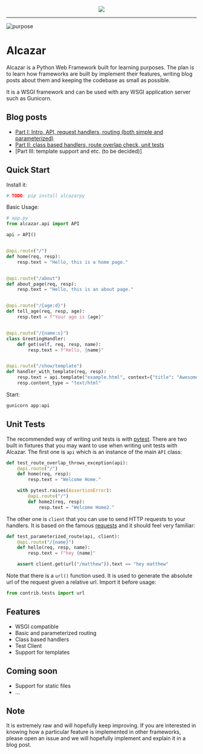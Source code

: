 <p align="center">
    <img src="https://github.com/rahmonov/alcazar/blob/master/alcazar.jpg">
</p>

---

![purpose](https://img.shields.io/badge/purpose-learning-green.svg)

# Alcazar

Alcazar is a Python Web Framework built for learning purposes. The plan is to learn how frameworks are built by implement their features,
writing blog posts about them and keeping the codebase as small as possible.

It is a WSGI framework and can be used with any WSGI application server such as Gunicorn.

## Blog posts

- [Part I: Intro, API, request handlers, routing (both simple and parameterized)](http://rahmonov.me/posts/write-python-framework-part-one/)
- [Part II: class based handlers, route overlap check, unit tests](http://rahmonov.me/posts/write-python-framework-part-two/)
- [Part III: template support and etc. (to be decided)]

## Quick Start

Install it:

```bash
# TODO: pip install alcazarpy
```

Basic Usage:

```python
# app.py
from alcazar.api import API

api = API()


@api.route("/")
def home(req, resp):
    resp.text = "Hello, this is a home page."


@api.route("/about")
def about_page(req, resp):
    resp.text = "Hello, this is an about page."


@api.route("/{age:d}")
def tell_age(req, resp, age):
    resp.text = f"Your age is {age}"


@api.route("/{name:s}")
class GreetingHandler:
    def get(self, req, resp, name):
        resp.text = f"Hello, {name}"


@api.route("/show/template")
def handler_with_template(req, resp):
    resp.text = api.template("example.html", context={"title": "Awesome Framework", "body": "welcome to the future!"})
    resp.content_type = "text/html"
```

Start:

```bash
gunicorn app:api
```

## Unit Tests

The recommended way of writing unit tests is with [pytest](https://docs.pytest.org/en/latest/). There are two built in fixtures
that you may want to use when writing unit tests with Alcazar. The first one is `api` which is an instance of the main `API` class:

```python
def test_route_overlap_throws_exception(api):
    @api.route("/")
    def home(req, resp):
        resp.text = "Welcome Home."

    with pytest.raises(AssertionError):
        @api.route("/")
        def home2(req, resp):
            resp.text = "Welcome Home2."
```

The other one is `client` that you can use to send HTTP requests to your handlers. It is based on the famous [requests](http://docs.python-requests.org/en/master/) and it should feel very familiar:

```python
def test_parameterized_route(api, client):
    @api.route("/{name}")
    def hello(req, resp, name):
        resp.text = f"hey {name}"

    assert client.get(url("/matthew")).text == "hey matthew"
```

Note that there is a `url()` function used. It is used to generate the absolute url of the request given a relative url. Import it before usage:

```python
from contrib.tests import url
```


## Features

- WSGI compatible
- Basic and parameterized routing
- Class based handlers
- Test Client
- Support for templates

## Coming soon

- Support for static files
- ...

## Note

It is extremely raw and will hopefully keep improving. If you are interested in knowing how a particular feature is implemented in other
frameworks, please open an issue and we will hopefully implement and explain it in a blog post.

